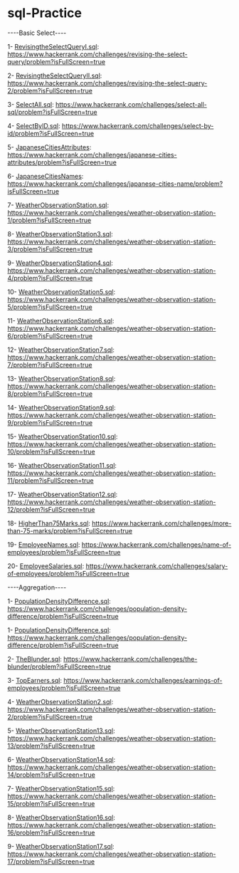 # sql-Practice

----Basic Select----

1- [RevisingtheSelectQueryI.sql](./sqlBasic/RevisingtheSelectQueryI.sql): https://www.hackerrank.com/challenges/revising-the-select-query/problem?isFullScreen=true

2- [RevisingtheSelectQueryII.sql](./sqlBasic/RevisingtheSelectQueryII.sql): https://www.hackerrank.com/challenges/revising-the-select-query-2/problem?isFullScreen=true

3- [SelectAll.sql](./sqlBasic/SelectAll.sql): https://www.hackerrank.com/challenges/select-all-sql/problem?isFullScreen=true

4- [SelectByID.sql](./sqlBasic/SelectByID.sql): https://www.hackerrank.com/challenges/select-by-id/problem?isFullScreen=true

5- [JapaneseCitiesAttributes](./sqlBasic/JapaneseCitiesAttributes.sql): https://www.hackerrank.com/challenges/japanese-cities-attributes/problem?isFullScreen=true

6- [JapaneseCitiesNames](./sqlBasic/JapaneseCitiesNames.sql): https://www.hackerrank.com/challenges/japanese-cities-name/problem?isFullScreen=true

7- [WeatherObservationStation.sql](./sqlBasic/WeatherObservationStation1.sql): https://www.hackerrank.com/challenges/weather-observation-station-1/problem?isFullScreen=true

8- [WeatherObservationStation3.sql](./sqlBasic/WeatherObservationStation3.sql): https://www.hackerrank.com/challenges/weather-observation-station-3/problem?isFullScreen=true

9- [WeatherObservationStation4.sql](./sqlBasic/WeatherObservationStation4.sql): https://www.hackerrank.com/challenges/weather-observation-station-4/problem?isFullScreen=true

10- [WeatherObservationStation5.sql](./sqlBasic/WeatherObservationStation5.sql): https://www.hackerrank.com/challenges/weather-observation-station-5/problem?isFullScreen=true

11- [WeatherObservationStation6.sql](./sqlBasic/WeatherObservationStation6.sql): https://www.hackerrank.com/challenges/weather-observation-station-6/problem?isFullScreen=true

12- [WeatherObservationStation7.sql](./sqlBasic/WeatherObservationStation7.sql): https://www.hackerrank.com/challenges/weather-observation-station-7/problem?isFullScreen=true

13- [WeatherObservationStation8.sql](./sqlBasic/WeatherObservationStation8.sql): https://www.hackerrank.com/challenges/weather-observation-station-8/problem?isFullScreen=true

14- [WeatherObservationStation9.sql](./sqlBasic/WeatherObservationStation9.sql): https://www.hackerrank.com/challenges/weather-observation-station-9/problem?isFullScreen=true

15- [WeatherObservationStation10.sql](./sqlBasic/WeatherObservationStation10.sql): https://www.hackerrank.com/challenges/weather-observation-station-10/problem?isFullScreen=true

16- [WeatherObservationStation11.sql](./sqlBasic/WeatherObservationStation11.sql): https://www.hackerrank.com/challenges/weather-observation-station-11/problem?isFullScreen=true

17- [WeatherObservationStation12.sql](./sqlBasic/WeatherObservationStation12.sql): https://www.hackerrank.com/challenges/weather-observation-station-12/problem?isFullScreen=true

18- [HigherThan75Marks.sql](./sqlBasic/HigherThan75Marks.sql): https://www.hackerrank.com/challenges/more-than-75-marks/problem?isFullScreen=true

19- [EmployeeNames.sql](./sqlBasic/EmployeeNames.sql): https://www.hackerrank.com/challenges/name-of-employees/problem?isFullScreen=true

20- [EmployeeSalaries.sql](./sqlBasic/EmployeeSalaries.sql): https://www.hackerrank.com/challenges/salary-of-employees/problem?isFullScreen=true


----Aggregation----

1- [PopulationDensityDifference.sql](/aggregation/PopulationDensityDifference.sql): https://www.hackerrank.com/challenges/population-density-difference/problem?isFullScreen=true

1- [PopulationDensityDifference.sql](./aggregation/PopulationDensityDifference.sql): https://www.hackerrank.com/challenges/population-density-difference/problem?isFullScreen=true

2- [TheBlunder.sql](./aggregation/TheBlunder.sql): https://www.hackerrank.com/challenges/the-blunder/problem?isFullScreen=true

3- [TopEarners.sql](./aggregation/TopEarners.sql): https://www.hackerrank.com/challenges/earnings-of-employees/problem?isFullScreen=true

4- [WeatherObservationStation2.sql](./aggregation/WeatherObservationStation2.sql): https://www.hackerrank.com/challenges/weather-observation-station-2/problem?isFullScreen=true

5- [WeatherObservationStation13.sql](./aggregation/WeatherObservationStation13.sql): https://www.hackerrank.com/challenges/weather-observation-station-13/problem?isFullScreen=true

6- [WeatherObservationStation14.sql](./aggregation/WeatherObservationStation14.sql): https://www.hackerrank.com/challenges/weather-observation-station-14/problem?isFullScreen=true

7- [WeatherObservationStation15.sql](./aggregation/WeatherObservationStation15.sql): https://www.hackerrank.com/challenges/weather-observation-station-15/problem?isFullScreen=true

8- [WeatherObservationStation16.sql](./aggregation/WeatherObservationStation16.sql): https://www.hackerrank.com/challenges/weather-observation-station-16/problem?isFullScreen=true

9- [WeatherObservationStation17.sql](./aggregation/WeatherObservationStation17.sql): https://www.hackerrank.com/challenges/weather-observation-station-17/problem?isFullScreen=true














